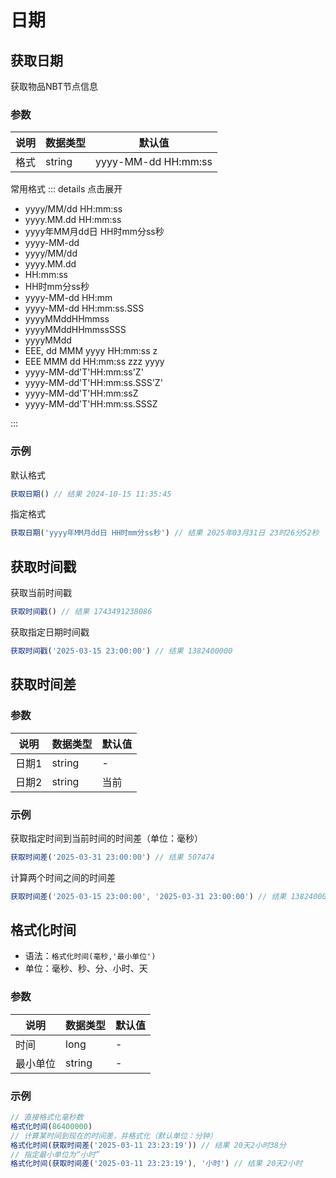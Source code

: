 # 日期

## 获取日期  <Badge type="info" text="日期" />

获取物品NBT节点信息

### 参数

| 说明 | 数据类型   | 默认值                 |
 |----|--------|---------------------|
| 格式 | string | yyyy-MM-dd HH:mm:ss |

常用格式
::: details 点击展开

- yyyy/MM/dd HH:mm:ss
- yyyy.MM.dd HH:mm:ss
- yyyy年MM月dd日 HH时mm分ss秒
- yyyy-MM-dd
- yyyy/MM/dd
- yyyy.MM.dd
- HH:mm:ss
- HH时mm分ss秒
- yyyy-MM-dd HH:mm
- yyyy-MM-dd HH:mm:ss.SSS
- yyyyMMddHHmmss
- yyyyMMddHHmmssSSS
- yyyyMMdd
- EEE, dd MMM yyyy HH:mm:ss z
- EEE MMM dd HH:mm:ss zzz yyyy
- yyyy-MM-dd'T'HH:mm:ss'Z'
- yyyy-MM-dd'T'HH:mm:ss.SSS'Z'
- yyyy-MM-dd'T'HH:mm:ssZ
- yyyy-MM-dd'T'HH:mm:ss.SSSZ

:::

### 示例

默认格式

```javascript
获取日期() // 结果 2024-10-15 11:35:45
```

指定格式

```javascript
获取日期('yyyy年MM月dd日 HH时mm分ss秒') // 结果 2025年03月31日 23时26分52秒
```

## 获取时间戳  <Badge type="info" text="日期" />

获取当前时间戳

```javascript
获取时间戳() // 结果 1743491238086
```

获取指定日期时间戳

```javascript
获取时间戳('2025-03-15 23:00:00') // 结果 1382400000
```

## 获取时间差  <Badge type="info" text="日期" />

### 参数

| 说明  | 数据类型   | 默认值 |
 |-----|--------|-----|
| 日期1 | string | -   |
| 日期2 | string | 当前  |

### 示例

获取指定时间到当前时间的时间差（单位：毫秒）

```javascript
获取时间差('2025-03-31 23:00:00') // 结果 507474
```

计算两个时间之间的时间差

```javascript
获取时间差('2025-03-15 23:00:00', '2025-03-31 23:00:00') // 结果 1382400000
```

## 格式化时间  <Badge type="info" text="日期" />

- 语法：`格式化时间(毫秒,'最小单位')`
- 单位：毫秒、秒、分、小时、天

### 参数

| 说明   | 数据类型   | 默认值 |
 |------|--------|-----|
| 时间   | long   | -   |
| 最小单位 | string | -   |

### 示例

```javascript
// 直接格式化毫秒数
格式化时间(86400000)
// 计算某时间到现在的时间差，并格式化（默认单位：分钟）
格式化时间(获取时间差('2025-03-11 23:23:19')) // 结果 20天2小时38分
// 指定最小单位为“小时”
格式化时间(获取时间差('2025-03-11 23:23:19'), '小时') // 结果 20天2小时
```
